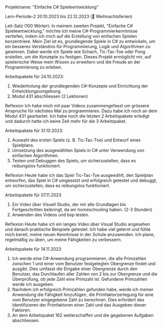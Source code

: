 Projektname: "Einfache C# Spieleentwicklung"

Lern-Periode-2
20.10.2023 bis 22.12.2023 (🎄 Weihnachtsferien)

Leit-Satz (100 Wörter):
In meinem zweiten Projekt, "Einfache C# Spieleentwicklung," möchte ich meine C#-Programmierkenntnisse vertiefen, indem ich mich auf die Erstellung von einfachen Spielen konzentriere. Mein Ziel ist es, grundlegende Spiele in C# zu entwickeln, um ein besseres Verständnis für Programmierung, Logik und Algorithmen zu gewinnen. Dabei werde ich Spiele wie Schach, Tic-Tac-Toe oder Pong erstellen, um die Konzepte zu festigen. Dieses Projekt ermöglicht mir, auf spielerische Weise mein Wissen zu erweitern und die Freude an der Programmierung zu erleben.

Arbeitspakete für 24.10.2023:
1. Wiederholung der grundlegenden C#-Konzepte und Einrichtung der Entwicklungsumgebung.
2. Modul 431 abschliessen (2 Lektionen)

Reflexion
Ich habe mich mit paar Videos zusammengefasst um grössere Anspruche für nächstes Mal zu programmieren. Dazu habe ich noch an dem Modul 431 gearbeitet. Ich habe noch die letzten 2 Arbeitspakete erledigt und dadurch hatte ich keine Zeit mehr für die 3 Arbeitspaket.

Arbeitspakete für 31.10.2023:
1. Auswahl des ersten Spiels (z. B. Tic-Tac-Toe) und Entwurf eines Spielplans.
2. Umsetzung des ausgewählten Spiels in C# unter Verwendung von einfachen Algorithmen.
3. Testen und Debuggen des Spiels, um sicherzustellen, dass es reibungslos funktioniert.

Reflexion
Heute habe ich das Spiel Tic-Tac-Toe ausgewählt, den Spielplan entworfen, das Spiel in C# umgesetzt und erfolgreich getestet und debuggt, um sicherzustellen, dass es reibungslos funktioniert.

Arbeitspakete für 07.11.2023
1. Ein Video über Visuell Studio, der mir alle Grundlagen bis Fortgeschritten beibringt, da wir homeschooling haben. (2-3 Stunden)
2. Anwenden des Videos und bsp testen.

Reflexion
Heute habe ich ein langes Video über Visual Studio angesehen und danach praktische Beispiele getestet. Ich habe viel gelernt und fühle mich bereit, meine neuen Kenntnisse in der Schule anzuwenden. Ich plane, regelmäßig zu üben, um meine Fähigkeiten zu verbessern.

Arbeitspakete für 14.11.2023
1.  Ich werde eine C#-Anwendung programmieren, die alle Primzahlen zwischen 1 und einer vom Benutzer festgelegten Obergrenze findet und ausgibt. Dies umfasst die Eingabe einer Obergrenze durch den Benutzer, das Durchlaufen aller Zahlen von 2 bis zur Obergrenze und die Überprüfung, ob jede Zahl eine Primzahl ist. Gefundene Primzahlen werde ich ausgeben.
2.  Nachdem ich erfolgreich Primzahlen gefunden habe, werde ich meiner Anwendung die Fähigkeit hinzufügen, die Primfaktorzerlegung für eine vom Benutzer eingegebene Zahl zu berechnen. Dies erfordert das Identifizieren der Primfaktoren einer Zahl und das Ausgeben dieser Faktoren.
3. An dem Arbeitspaket 162 weiterschaffen und die gegebenen Aufgaben abschliessen.
